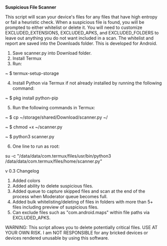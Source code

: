 ****Suspicious File Scanner****

This script will scan your device's files for any files that have high entropy or fail a heuristic check.  When a suspicious file is found, you will be prompted to either whitelist or delete it.  You will need to customize EXCLUDED_EXTENSIONS, EXCLUDED_APKS, and EXCLUDED_FOLDERS to leave out anything you do not want included in a scan.  The whitelist and report are saved into the Downloads folder.  This is developed for Android.

1) Save scanner.py into Download folder.
2) Install Termux
3) Run:

~ $ termux-setup-storage

4) Install Python via Termux if not already installed by running the following command:

~ $ pkg install python-pip

5) Run the following commands in Termux:

~ $ cp ~/storage/shared/Download/scanner.py ~/

~ $ chmod +x ~/scanner.py

~ $ python3 scanner.py

6) One line to run as root:

su -c "/data/data/com.termux/files/usr/bin/python3 /data/data/com.termux/files/home/scanner.py"


v 0.3 Changelog

1. Added colors
2. Added ability to delete suspicious files.
3. Added queue to capture skipped files and scan at the end of the process when Moderator queue becomes full.
4. Added bulk whitelisting/deleting of files in folders with more than 5+ files including preview of suspicious files.
5. Can exclude files such as "com.android.maps" within file paths via EXCLUDED_APKS.

WARNING: This script allows you to delete potentially critical files. USE AT YOUR OWN RISK. I am NOT RESPONSIBLE for any bricked devices or devices rendered unusable by using this software.
